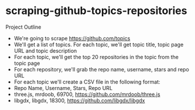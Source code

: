# scraping-github-topics-repositories

Project Outline
* We're going to scrape https://github.com/topics
* We'll get a list of topics. For each topic, we'll get topic title, topic page URL and topic description
* For each topic, we'll get the top 20 repositories in the topic from the topic page
* For each repository, we'll grab the repo name, username, stars and repo URL
* For each topic we'll create a CSV file in the following format:
* Repo Name, Username, Stars, Repo URL
* three.js, mrdoob, 69700, https://github.com/mrdoob/three.js
* libgdx, libgdx, 18300, https://github.com/libgdx/libgdx

